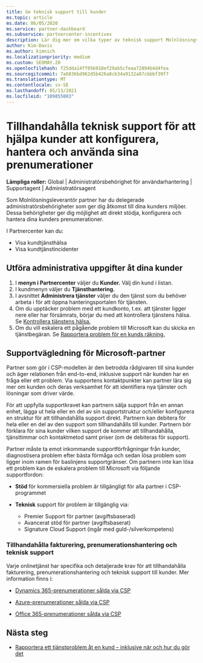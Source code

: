 ```yaml
---
title: Ge teknisk support till kunder
ms.topic: article
ms.date: 06/05/2020
ms.service: partner-dashboard
ms.subservice: partnercenter-incentives
description: Lär dig mer om vilka typer av teknisk support Molnlösningsleverantör kan erbjuda sina kunder.
author: Kim-Davis
ms.author: kimnich
ms.localizationpriority: medium
ms.custom: SEOMAY.20
ms.openlocfilehash: f25dda14ff056918ef29ab5cfeaa72894b4d4fea
ms.sourcegitcommit: 7a6836bd962d5b426a8cb34a9132a87cbbbf39f7
ms.translationtype: MT
ms.contentlocale: sv-SE
ms.lasthandoff: 05/13/2021
ms.locfileid: "109855003"
---
```

# <a name="provide-technical-support-to-help-customers-configure-manage-and-use-their-subscriptions"></a>Tillhandahålla teknisk support för att hjälpa kunder att konfigurera, hantera och använda sina prenumerationer


**Lämpliga roller:** Global | Administratörsbehörighet för användarhantering | Supportagent | Administratörsagent

Som Molnlösningsleverantör partner har du delegerade administratörsbehörigheter som ger dig åtkomst till dina kunders miljöer. Dessa behörigheter ger dig möjlighet att direkt stödja, konfigurera och hantera dina kunders prenumerationer.

I Partnercenter kan du:

- Visa kundtjänsthälsa
- Visa kundtjänstincidenter

## <a name="perform-admin-tasks-for-your-customers"></a>Utföra administrativa uppgifter åt dina kunder

1. I **menyn i Partnercenter** väljer du **Kunder.** Välj din kund i listan.
2. I kundmenyn väljer du **Tjänsthantering.**
3. I avsnittet **Administrera tjänster** väljer du den tjänst som du behöver arbeta i för att öppna hanteringsportalen för tjänsten.
4. Om du upptäcker problem med ett kundkonto, t.ex. att tjänster ligger nere eller har försämrats, börjar du med att kontrollera tjänstens hälsa. Se [Kontrollera tjänstens hälsa.](check-service-health.md)
5. Om du vill eskalera ett pågående problem till Microsoft kan du skicka en tjänstbegäran. Se [Rapportera problem för en kunds räkning.](report-problems-on-behalf-of-a-customer.md)

## <a name="microsoft-partner-support-guidance"></a>Supportvägledning för Microsoft-partner

Partner som gör i CSP-modellen är den betrodda rådgivaren till sina kunder och äger relationen från end-to-end, inklusive support när kunden har en fråga eller ett problem. Via supportens kontaktpunkter kan partner lära sig mer om kunden och deras verksamhet för att identifiera nya tjänster och lösningar som driver värde.

För att uppfylla supportkravet kan partnern sälja support från en annan enhet, lägga ut hela eller en del av sin supportstruktur och/eller konfigurera en struktur för att tillhandahålla support direkt.  Partnern kan debitera för hela eller en del av den support som tillhandahålls till kunder. Partnern bör förklara för sina kunder vilken support de kommer att tillhandahålla, tjänsttimmar och kontaktmetod samt priser (om de debiteras för support). 

Partner måste ta emot inkommande supportförfrågningar från kunder, diagnostisera problem efter bästa förmåga och sedan lösa problem som ligger inom ramen för baslinjens supportgränser. Om partnern inte kan lösa ett problem kan de eskalera problem till Microsoft via följande supportfordon:

- **Stöd** för kommersiella problem är tillgängligt för alla partner i CSP-programmet

- **Teknisk** support för problem är tillgänglig via:

  - Premier Support för partner (avgiftsbaserad)
  - Avancerat stöd för partner (avgiftsbaserat)
  - Signature Cloud Support (ingår med guld-/silverkompetens)

### <a name="providing-billing-subscription-management-and-technical-support"></a>Tillhandahålla fakturering, prenumerationshantering och teknisk support 

Varje onlinetjänst har specifika och detaljerade krav för att tillhandahålla fakturering, prenumerationshantering och teknisk support till kunder. Mer information finns i:

- [Dynamics 365-prenumerationer sålda via CSP](https://www.microsoftpartnercommunity.com/t5/CSP/Microsoft-Partner-Support-Guidance/m-p/5262#M30)

- [Azure-prenumerationer sålda via CSP](https://www.microsoftpartnercommunity.com/t5/CSP/Microsoft-Partner-Support-Guidance/m-p/5263#M31)

- [Office 365-prenumerationer sålda via CSP](https://www.microsoftpartnercommunity.com/t5/CSP/Microsoft-Partner-Support-Guidance/m-p/5264#M32)

## <a name="next-steps"></a>Nästa steg

- [Rapportera ett tjänstproblem åt en kund – inklusive när och hur du gör det](report-problems-on-behalf-of-a-customer.md)